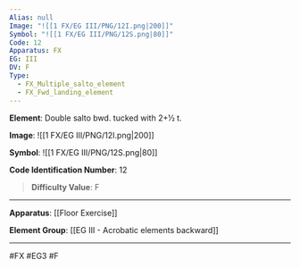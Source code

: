 ```yaml
---
Alias: null
Image: "![[1 FX/EG III/PNG/12I.png|200]]"
Symbol: "![[1 FX/EG III/PNG/12S.png|80]]"
Code: 12
Apparatus: FX
EG: III
DV: F
Type:
  - FX_Multiple_salto_element
  - FX_Fwd_landing_element
---
```

**Element**: Double salto bwd. tucked with 2+1⁄2 t.

**Image**:
![[1 FX/EG III/PNG/12I.png|200]]

**Symbol**:
![[1 FX/EG III/PNG/12S.png|80]]

**Code Identification Number**: 12

>**Difficulty Value**: F

___
**Apparatus**: [[Floor Exercise]]

**Element Group**: [[EG III - Acrobatic elements backward]]
___
#FX #EG3 #F
